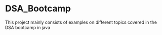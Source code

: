 # DSA_Bootcamp

This project mainly consists of examples on different topics covered in the DSA bootcamp in java

